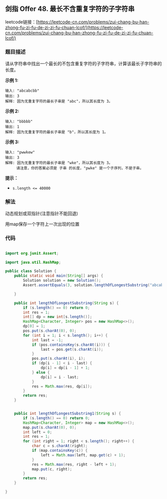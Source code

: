 ## 剑指 Offer 48. 最长不含重复字符的子字符串

leetcode链接：[https://leetcode-cn.com/problems/zui-chang-bu-han-zhong-fu-zi-fu-de-zi-zi-fu-chuan-lcof/](https://leetcode-cn.com/problems/zui-chang-bu-han-zhong-fu-zi-fu-de-zi-zi-fu-chuan-lcof/)

### 题目描述

请从字符串中找出一个最长的不包含重复字符的子字符串，计算该最长子字符串的长度。

**示例 1:**

```
输入: "abcabcbb"
输出: 3
解释: 因为无重复字符的最长子串是 "abc"，所以其长度为 3。
```

**示例 2:**

```
输入: "bbbbb"
输出: 1
解释: 因为无重复字符的最长子串是 "b"，所以其长度为 1。
```

**示例 3:**

```
输入: "pwwkew"
输出: 3
解释: 因为无重复字符的最长子串是 "wke"，所以其长度为 3。
     请注意，你的答案必须是 子串 的长度，"pwke" 是一个子序列，不是子串。
```

**提示：**

- `s.length <= 40000`

### 解法

动态规划或双指针(注意指针不能回退)

用map保存一个字符上一次出现的位置

### 代码

```java

import org.junit.Assert;

import java.util.HashMap;

public class Solution {
    public static void main(String[] args) {
        Solution solution = new Solution();
        Assert.assertEquals(3, solution.lengthOfLongestSubstring("abcabcbb"));

    }

    public int lengthOfLongestSubstring(String s) {
        if (s.length() == 0) return 0;
        int res = 1;
        int[] dp = new int[s.length()];
        HashMap<Character, Integer> pos = new HashMap<>();
        dp[0] = 1;
        pos.put(s.charAt(0), 0);
        for (int i = 1; i < s.length(); i++) {
            int last = -1;
            if (pos.containsKey(s.charAt(i))) {
                last = pos.get(s.charAt(i));
            }
            pos.put(s.charAt(i), i);
            if (dp[i - 1] < i - last) {
                dp[i] = dp[i - 1] + 1;
            } else {
                dp[i] = i - last;
            }
            res = Math.max(res, dp[i]);
        }
        return res;
    }


    public int lengthOfLongestSubstring1(String s) {
        if (s.length() == 0) return 0;
        HashMap<Character, Integer> map = new HashMap<>();
        map.put(s.charAt(0), 0);
        int left = 0;
        int res = 1;
        for (int right = 1; right < s.length(); right++) {
            char c = s.charAt(right);
            if (map.containsKey(c)) {
                left = Math.max(left, map.get(c) + 1);
            }
            res = Math.max(res, right - left + 1);
            map.put(c, right);
        }
        return res;
    }

}

```
